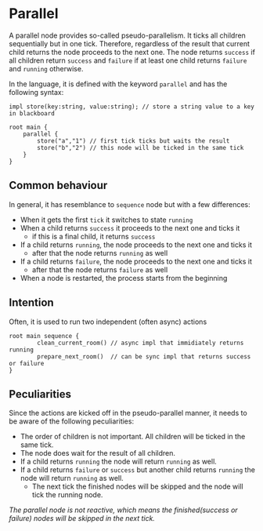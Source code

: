 # Parallel 
A parallel node provides so-called pseudo-parallelism. 
It ticks all children sequentially but in one tick. 
Therefore, regardless of the result that current child returns the node proceeds to the next one.
The node returns `success` if all children return `success` and `failure` if at least one child returns `failure` 
and `running` otherwise.

In the language, it is defined with the keyword `parallel` and has the following syntax:
```f-tree
impl store(key:string, value:string); // store a string value to a key in blackboard 

root main {
    parallel {
        store("a","1") // first tick ticks but waits the result 
        store("b","2") // this node will be ticked in the same tick
    }
}
```

## Common behaviour
In general, it has resemblance to `sequence` node but with a few differences:

- When it gets the first `tick` it switches to state `running`
- When a child returns `success` it proceeds to the next one and ticks it
    - if this is a final child, it returns `success`
- If a child returns `running`, the node proceeds to the next one and ticks it
    - after that the node returns `running` as well
- If a child returns `failure`, the node proceeds to the next one and ticks it
    - after that the node returns `failure` as well
- When a node is restarted, the process starts from the beginning

## Intention
Often, it is used to run two independent (often async) actions
```f-tree
root main sequence {
        clean_current_room() // async impl that immidiately returns running  
        prepare_next_room()  // can be sync impl that returns success or failure
}
```

## Peculiarities

Since the actions are kicked off in the pseudo-parallel manner, 
it needs to be aware of the following peculiarities:

- The order of children is not important. All children will be ticked in the same tick.
- The node does wait for the result of all children.
- If a child returns `running` the node will return `running` as well.
- If a child returns `failure` or `success` but another child returns `running` the node will return `running` as well.
  - The next tick the finished nodes will be skipped and the node will tick the running node.

_The parallel node is not reactive, which means the finished(success or failure) nodes will be skipped in the next tick._
